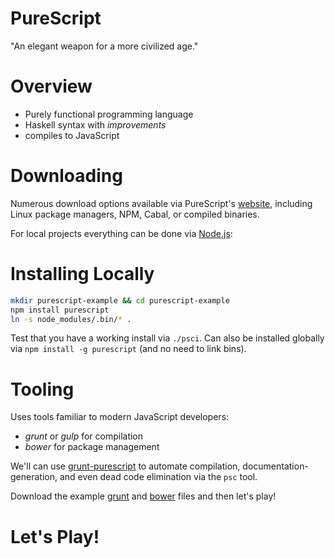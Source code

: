 # PureScript

"An elegant weapon for a more civilized age."



# Overview

- Purely functional programming language
- Haskell syntax with *improvements*
- compiles to JavaScript



# Downloading

Numerous download options available via PureScript's
[website][1], including Linux package managers, NPM, Cabal,
or compiled binaries.

For local projects everything can be done via [Node.js][2]:

  [1]: http://www.purescript.org/download/
  [2]: https://nodejs.org/



# Installing Locally

```sh
mkdir purescript-example && cd purescript-example
npm install purescript
ln -s node_modules/.bin/* .
```

Test that you have a working install via `./psci`. Can also be installed
globally via `npm install -g purescript` (and no need to link bins).



# Tooling

Uses tools familiar to modern JavaScript developers:

- *grunt* or *gulp* for compilation
- *bower* for package management

We'll can use [grunt-purescript][3] to automate compilation,
documentation-generation, and even dead code elimination via the `psc` tool.

Download the example [grunt][4] and [bower][5] files and then let's play!

  [3]: https://github.com/purescript-contrib/grunt-purescript
  [4]: still_needed
  [5]: still_needed



# Let's Play!
